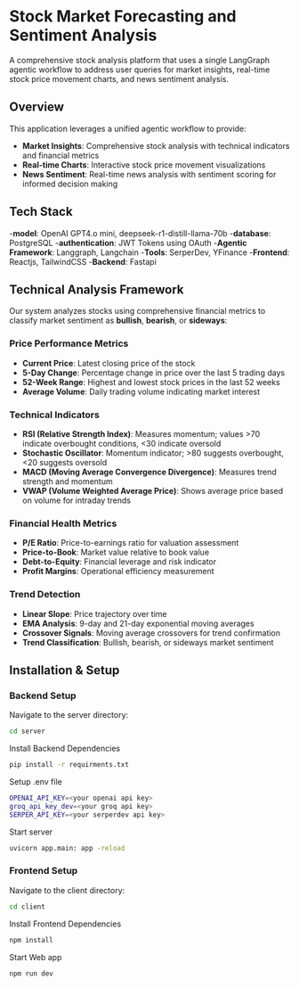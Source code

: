 # Stock Market Forecasting and Sentiment Analysis

A comprehensive stock analysis platform that uses a single LangGraph agentic workflow to address user queries for market insights, real-time stock price movement charts, and news sentiment analysis.

## Overview

This application leverages a unified agentic workflow to provide:
- **Market Insights**: Comprehensive stock analysis with technical indicators and financial metrics
- **Real-time Charts**: Interactive stock price movement visualizations
- **News Sentiment**: Real-time news analysis with sentiment scoring for informed decision making

## Tech Stack
-**model**: OpenAI GPT4.o mini, deepseek-r1-distill-llama-70b
-**database**: PostgreSQL
-**authentication**: JWT Tokens using OAuth
-**Agentic Framework**: Langgraph, Langchain
-**Tools**: SerperDev, YFinance
-**Frontend**: Reactjs, TailwindCSS
-**Backend**: Fastapi

## Technical Analysis Framework

Our system analyzes stocks using comprehensive financial metrics to classify market sentiment as **bullish**, **bearish**, or **sideways**:

### Price Performance Metrics
- **Current Price**: Latest closing price of the stock
- **5-Day Change**: Percentage change in price over the last 5 trading days
- **52-Week Range**: Highest and lowest stock prices in the last 52 weeks
- **Average Volume**: Daily trading volume indicating market interest

### Technical Indicators
- **RSI (Relative Strength Index)**: Measures momentum; values >70 indicate overbought conditions, <30 indicate oversold
- **Stochastic Oscillator**: Momentum indicator; >80 suggests overbought, <20 suggests oversold
- **MACD (Moving Average Convergence Divergence)**: Measures trend strength and momentum
- **VWAP (Volume Weighted Average Price)**: Shows average price based on volume for intraday trends

### Financial Health Metrics
- **P/E Ratio**: Price-to-earnings ratio for valuation assessment
- **Price-to-Book**: Market value relative to book value
- **Debt-to-Equity**: Financial leverage and risk indicator
- **Profit Margins**: Operational efficiency measurement

### Trend Detection
- **Linear Slope**: Price trajectory over time
- **EMA Analysis**: 9-day and 21-day exponential moving averages
- **Crossover Signals**: Moving average crossovers for trend confirmation
- **Trend Classification**: Bullish, bearish, or sideways market sentiment

## Installation & Setup

### Backend Setup

Navigate to the server directory:
```bash
cd server
```
Install Backend Dependencies
```bash
pip install -r requirments.txt
```
Setup .env file 
```bash
OPENAI_API_KEY=<your openai api key>
groq_api_key_dev=<your groq api key>
SERPER_API_KEY=<your serperdev api key>
```
Start server
```bash
uvicorn app.main: app -reload
```

### Frontend Setup

Navigate to the client directory:
```bash
cd client
```
Install Frontend Dependencies 
```bash
npm install
```
Start Web app
```bash
npm run dev
```



